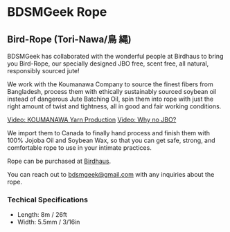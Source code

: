 # BDSMGeek Rope

## Bird-Rope (Tori-Nawa/鳥 縄)

BDSMGeek has collaborated with the wonderful people at Birdhaus to bring you Bird-Rope,
our specially designed JBO free, scent free, all natural, responsibly sourced jute!

We work with the Koumanawa Company to source the finest fibers from Bangladesh, process them
with ethically sustainably sourced soybean oil instead of dangerous Jute Batching Oil, spin 
them into rope with just the right amount of twist and tightness, all in good and fair working 
conditions.

[Video: KOUMANAWA Yarn Production](https://www.youtube.com/watch?v=u1YOpJLW_6M)
[Video: Why no JBO?](https://www.youtube.com/watch?v=I72KymMR7i4)

We import them to Canada to finally hand process and finish them with 100% Jojoba Oil and
Soybean Wax, so that you can get safe, strong, and comfortable rope to use in your intimate
practices.

Rope can be purchased at [Birdhaus](https://www.birdhausto.com/).

You can reach out to bdsmgeek@gmail.com with any inquiries about the rope.

### Techical Specifications

* Length: 8m / 26ft
* Width: 5.5mm / 3/16in

